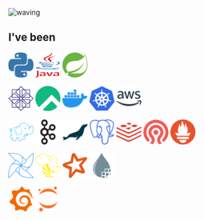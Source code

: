
<!---
jel4399/jel4399 is a ✨ special ✨ repository because its `README.md` (this file) appears on your GitHub profile.
You can click the Preview link to take a look at your changes.
--->

![waving](https://capsule-render.vercel.app/api?type=waving&height=200&text=In%20Gyeom%20Kim&fontAlign=23&fontAlignY=30&color=gradient&fontSize=50&desc=&descAlign=51&descAlignY=47)

<h2>
  I've been
</h2>

<p>
  <img src="svg/python.svg" width="50" height="50">
  <img src="svg/java.svg" width="50" height="50">
  <img src="svg/spring.svg" width="50" height="50">
</p>

<p>
  <img src="svg/centos.svg" width="50" height="50">
  <img src="svg/rockylinux.svg" width="50" height="50">
  <img src="svg/docker.svg" width="50" height="50">
  <img src="svg/kubernetes.svg" width="50" height="50">
  <img src="svg/amazonaws.svg" width="50" height="50">
</p>
  
<p>
  <img src="svg/apachehadoop.svg" width="50" height="50">
  <img src="svg/apachekafka.svg" width="50" height="50">
  <img src="svg/mariadb.svg" width="50" height="50">
  <img src="svg/postgresql.svg" width="50" height="50">
  <img src="svg/redis.svg" width="50" height="50">
  <img src="svg/ceph.svg" width="50" height="50">
  <img src="svg/prometheus.svg" width="50" height="50">
</p>

<p>
  <img src="svg/apacheairflow.svg" width="50" height="50">
  <img src="svg/apachehive.svg" width="50" height="50">
  <img src="svg/apachespark.svg" width="50" height="50">
  <img src="svg/nifi.svg" width="50" height="50">
</p>

<p>
  <img src="svg/grafana.svg" width="50" height="50">
  <img src="svg/jupyter.svg" width="50" height="50">
</p>

<!--
<p>
  <img src="https://img.shields.io/badge/Python-3766AB?style=flat-square&logo=Python&logoColor=white"/></a>&nbsp 
</p>
-->

